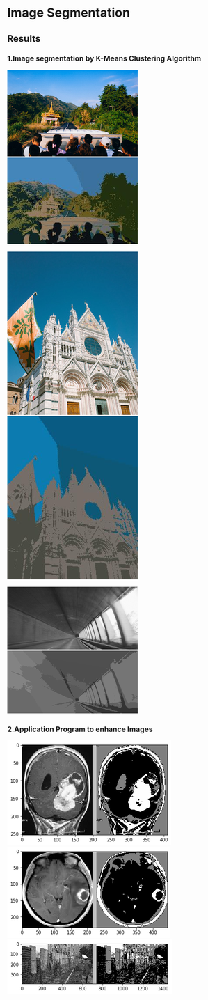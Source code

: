 # Image Segmentation
## Results
### 1.Image segmentation by K-Means Clustering Algorithm
![Burma](output/burma.jpg)
![Burma](output/burma-segmented.jpg)

![Duomo](output/duomo.jpg)
![Duoma](output/duomo-segmented.jpg)

![tunnel](output/tunnel.png)
![tunnel](output/tunnel-segmented.png)

### 2.Application Program to enhance Images

![Results](output/Application_Result_1.png) <br>
![Results](output/Application_Result_2.png) <br>
![Results](output/Application_Result_3.png)
